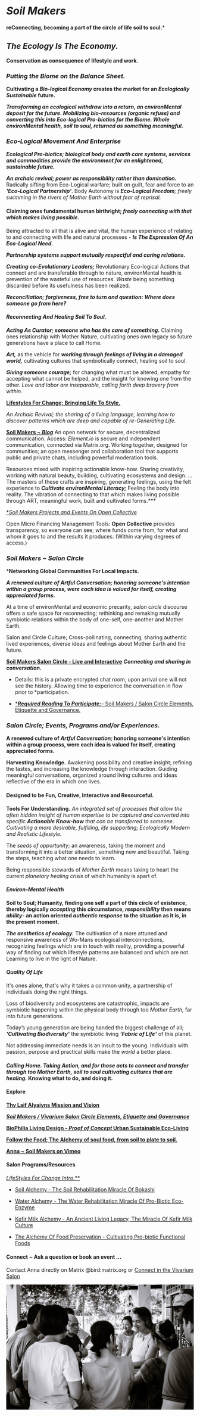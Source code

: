 # *Soil Makers*

**reConnecting, becoming a part of the circle of life soil to soul.***

## *The Ecology Is The Economy.*

**Conservation as consequence of lifestyle and work.**

### *Putting the Biome on the Balance Sheet.*

**Cultivating a *Bio-logical Economy* creates the market for an *Ecologically Sustainable* future.**

***Transforming an ecological withdraw into a return, an environMental deposit for the future. Mobilizing bio-resources (organic refuse) and converting this into Eco-logical Pro-biotics for the Biome. Whole environMental health, soil to soul, returned as something meaningful.***

### *Eco-Logical Movement And Enterprise*

***Ecological Pro-biotics; biological body and earth care systems, services and commodities provide the environment for an enlightened, sustainable future.***

***An archaic revival; power as responsibility rather than domination.*** Radically sifting from Eco-Logical warfare; built on guilt, fear and force to an ***'Eco-Logical Partnership'***. Body Autonomy is ***Eco-Logical Freedom**; freely swimming in the rivers of Mother Earth without fear of reprisal.*

#### Claiming ones fundamental human birthright; *freely connecting with that which makes living possible.*
Being attracted to all that is alive and vital, the human experience of relating to and connecting with life and natural processes - ***Is The Expression Of An Eco-Logical Need.***

***Partnership systems support mutually respectful and caring relations.***

***Creating co-Evolutionary Leaders;*** Revolutionary Eco-logical Actions that connect and are transferable through to nature, environMental health is prevention of the wasteful use of resources. *Waste* being something discarded before its usefulness has been realized.

***Reconciliation; forgiveness, free to turn and question: Where does someone go from here?***

#### *Reconnecting And Healing Soil To Soul.*

***Acting As Curator; someone who has the care of something.*** Claiming ones relationship with Mother Nature, cultivating ones own legacy so future generations have a place to call Home.

***Art,*** as the vehicle for ***working through feelings of living in a damaged world,*** cultivating cultures that symbiotically connect, healing soil to soul.

***Giving someone courage;*** for changing what must be altered, empathy for accepting what cannot be helped, and the insight for knowing one from the other. *Love and labor are inseparable, calling forth deep bravery from within.*

[**Lifestyles For Change; Bringing Life To Style.**](./lifeStylesForChange/lifeStylesForChangeIntro.md)

*An Archaic Revival; the sharing of a living language, learning how to discover patterns which are deep and capable of re-Generating Life.*

[**Soil Makers ~ *Blog***](https://matrix.to/#/!EwezVvVjpxKVCMIuRM:matrix.org?via=matrix.org&via=kde.org&via=converser.eu)
An open network for secure, decentralized communication.
Access: *Element.io* is secure and independent communication, connected via Matrix.org. Working together, designed for communities; an open messenger and collaboration tool that supports public and private chats, including powerful moderation tools.

Resources mixed with inspiring actionable know-how. Sharing creativity, working with natural beauty, building, cultivating ecosystems and design. ... The masters of these crafts are inspiring, generating feelings, using the felt experience to ***Cultivate environMental Literacy;*** Feeling the body into reality. The vibration of connecting to that which makes living possible through ART, meaningful work, built and cultivated forms.***

[**Soil Makers Projects and Events On *Open Collective**](https://opencollective.com/soil-makers)

Open Micro Financing Management Tools: **Open Collective** provides transparency, so everyone can see; where funds come from, for what and whom it goes to and the results it produces. (Within varying degrees of access.)

### *Soil Makers ~ *Salon Circle**

***Networking Global Communities For Local Impacts.**

***A renewed culture of Artful Conversation; honoring someone's intention within a group process, were each idea is valued for itself, creating appreciated forms.***

At a time of environMental and economic precarity, *salon circle* discourse offers a safe space for reconnecting; rethinking and remaking mutually symbiotic relations within the body of one-self, one-another and Mother Earth.

Salon and Circle Culture; Cross-pollinating, connecting, sharing authentic lived experiences, diverse ideas and feelings about Mother Earth and the future.

[**Soil Makers Salon Circle - Live and Interactive**](https://matrix.to/#/!LSpVaMCiYQehpJONFF:matrix.org?via=matrix.org&via=t2bot.io&via=stux.chat)
***Connecting and sharing in conversation.***
- Details: this is a private encrypted chat room, upon arrival one will not see the history. Allowing time to experience the conversation in flow prior to *participation.

- [****Required Reading To Participate;***- Soil Makers / Salon Circle Elements, Etiquette and Governance.](./lifeStylesForChange/soilMakersSalonCircleElements.md)

### *Salon Circle; Events, Programs and/or Experiences.*

**A renewed culture of *Artful Conversation;* honoring someone's intention within a group process, were each idea is valued for itself, creating appreciated forms.**

**Harvesting Knowledge.**
Awakening possibility and creative insight; refining the tastes, and increasing the knowledge through interaction. Guiding meaningful conversations, organized around living cultures and ideas reflective of the era in which one lives.

#### Designed to be Fun, Creative, Interactive and Resourceful.

**Tools For Understanding.**
*An integrated set of processes that allow the often hidden insight of human expertise to be captured and converted into specific **Actionable Know-how** that can be transferred to someone. Cultivating a more desirable, fulfilling, life supporting; Ecologically Modern and Realistic Lifestyle.*

The *seeds of opportunity;* an awareness, taking the moment and transforming it into a better situation, something new and beautiful. Taking the steps, teaching what one needs to learn.

Being responsible stewards of *Mother Earth* means taking to heart the current *planetary healing crisis* of which humanity is apart of.

#### *Environ-Mental Health*

**Soil to Soul; Humanity, finding one self a part of this circle of existence, thereby logically *accepting* this circumstance, *responsibility* then means *ability*- an action oriented *authentic response* to the situation as it is, in the present moment.**

***The aesthetics of ecology.*** The cultivation of a more attuned and responsive awareness of Wo-Mans ecological interconnections, recognizing feelings which are in touch with reality, providing a powerful way of finding out which lifestyle patterns are balanced and which are not. Learning to live in the light of Nature.

#### *Quality Of Life*

It's ones alone, that's why it takes a common unity, a partnership of individuals doing the right things.

Loss of biodiversity and ecosystems are catastrophic, impacts are symbiotic happening within the physical body through too *Mother Earth,* far into future generations.

Today’s young generation are being handed the biggest challenge of all; ***'Cultivating Biodiversity'*** the symbiotic living ***'Fabric of Life'*** of this planet.

Not addressing immediate needs is an insult to the young. Individuals with passion, purpose and practical skills make the *world* a better place.

#### *Calling Home. Taking Action, and for those acts to connect and transfer through too Mother Earth, soil to soul cultivating cultures that are healing.* Knowing what to do, and doing it.

#### Explore

[**Thy Laif Alyaiyns Mission and Vision**](./thyLaifAlaiyns.md)

[***Soil Makers / Vivarium Salon Circle Elements, Etiquette and Governance***](./lifeStylesForChange/soilMakersSalonCircleElements.md)

[**BioPhilia Living Design - *Proof of Concept* Urban Sustainable Eco-Living**](./bioPhiliaLivingDesignProofOfConcept/creativeEcoLivingProofOfConcept.md)

[**Follow the Food; The Alchemy of soul food, from soil to plate to soil.**](./soulFood/followTheFood.md)

[**Anna ~ Soil Makers on Vimeo**](https://vimeo.com/soilmakers)

#### Salon Programs/Resources

[***Life*Styles* For Change Intro.***](./lifeStylesForChange/lifeStylesForChangeIntro.md)

- [Soil Alchemy - The Soil Rehabilitation Miracle Of Bokashi](./lifeStylesForChange/soilAlchemy.md)

- [Water Alchemy - The Water Rehabilitation Miracle Of Pro-Biotic Eco-Enzyme](./lifeStylesForChange/waterAlchemy.md)

- [Kefir Milk Alchemy - An Ancient Living Legacy, The Miracle Of Kefir Milk Culture](./lifeStylesForChange/kefirMilkAlchemy.md)

- [The Alchemy Of Food Preservation - Cultivating Pro-biotic Functional Foods](./lifeStylesForChange/lactoFermentbBasicMethod.md)

#### Connect ~ Ask a question or book an event ...
Contact Anna directly on Matrix @bird:matrix.org or [Connect in the Vivarium Salon](https://matrix.to/#/!LSpVaMCiYQehpJONFF:matrix.org)

![Bokashi Program](./eventGallery/bokashiProgram_web.jpg)
